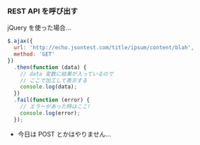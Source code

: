 ### REST API を呼び出す

jQuery を使った場合...

```javascript
$.ajax({
  url: 'http://echo.jsontest.com/title/ipsum/content/blah',
  method: 'GET'
})
  .then(function (data) {
    // data 変数に結果が入っているので
    // ここで加工して表示する
    console.log(data);
  })
  .fail(function (error) {
    // エラーがあった時はここ!
    console.log(error);
  });
```

* 今日は POST とかはやりません...
